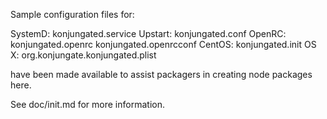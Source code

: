 Sample configuration files for:

SystemD: konjungated.service
Upstart: konjungated.conf
OpenRC:  konjungated.openrc
         konjungated.openrcconf
CentOS:  konjungated.init
OS X:    org.konjungate.konjungated.plist

have been made available to assist packagers in creating node packages here.

See doc/init.md for more information.
